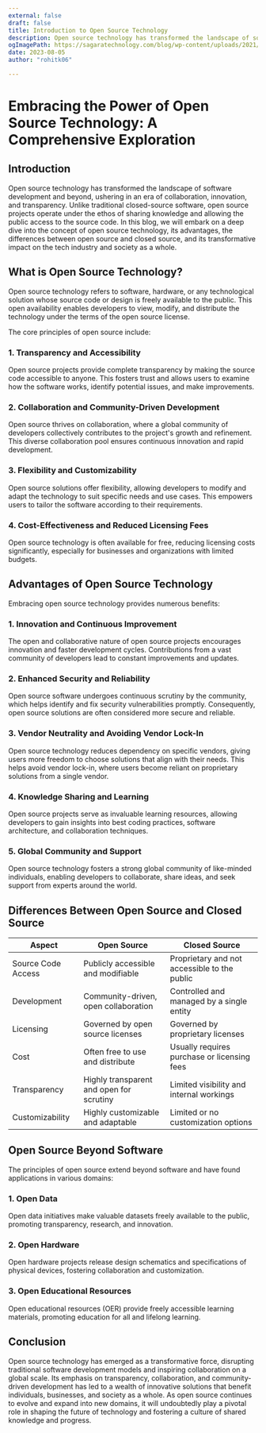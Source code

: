```yaml
---
external: false
draft: false
title: Introduction to Open Source Technology
description: Open source technology has transformed the landscape of software development and beyond, ushering in an era of collaboration, innovation, and transparency. Unlike traditional closed-source software, open source projects operate under the ethos of sharing knowledge and allowing the public access to the source code. In this blog, we will embark on a deep dive into the concept of open source technology, its advantages, the differences between open source and closed source, and its transformative impact on the tech industry and society as a whole.
ogImagePath: https://sagaratechnology.com/blog/wp-content/uploads/2021/11/open-source-software.png
date: 2023-08-05
author: "rohitk06"

---
```




# Embracing the Power of Open Source Technology: A Comprehensive Exploration


## Introduction

Open source technology has transformed the landscape of software development and beyond, ushering in an era of collaboration, innovation, and transparency. Unlike traditional closed-source software, open source projects operate under the ethos of sharing knowledge and allowing the public access to the source code. In this blog, we will embark on a deep dive into the concept of open source technology, its advantages, the differences between open source and closed source, and its transformative impact on the tech industry and society as a whole.

## What is Open Source Technology?

Open source technology refers to software, hardware, or any technological solution whose source code or design is freely available to the public. This open availability enables developers to view, modify, and distribute the technology under the terms of the open source license.

The core principles of open source include:

### 1. Transparency and Accessibility

Open source projects provide complete transparency by making the source code accessible to anyone. This fosters trust and allows users to examine how the software works, identify potential issues, and make improvements.

### 2. Collaboration and Community-Driven Development

Open source thrives on collaboration, where a global community of developers collectively contributes to the project's growth and refinement. This diverse collaboration pool ensures continuous innovation and rapid development.

### 3. Flexibility and Customizability

Open source solutions offer flexibility, allowing developers to modify and adapt the technology to suit specific needs and use cases. This empowers users to tailor the software according to their requirements.

### 4. Cost-Effectiveness and Reduced Licensing Fees

Open source technology is often available for free, reducing licensing costs significantly, especially for businesses and organizations with limited budgets.

## Advantages of Open Source Technology

Embracing open source technology provides numerous benefits:

### 1. Innovation and Continuous Improvement

The open and collaborative nature of open source projects encourages innovation and faster development cycles. Contributions from a vast community of developers lead to constant improvements and updates.

### 2. Enhanced Security and Reliability

Open source software undergoes continuous scrutiny by the community, which helps identify and fix security vulnerabilities promptly. Consequently, open source solutions are often considered more secure and reliable.

### 3. Vendor Neutrality and Avoiding Vendor Lock-In

Open source technology reduces dependency on specific vendors, giving users more freedom to choose solutions that align with their needs. This helps avoid vendor lock-in, where users become reliant on proprietary solutions from a single vendor.

### 4. Knowledge Sharing and Learning

Open source projects serve as invaluable learning resources, allowing developers to gain insights into best coding practices, software architecture, and collaboration techniques.

### 5. Global Community and Support

Open source technology fosters a strong global community of like-minded individuals, enabling developers to collaborate, share ideas, and seek support from experts around the world.

## Differences Between Open Source and Closed Source

| Aspect                | Open Source                                  | Closed Source                                |
|-----------------------|----------------------------------------------|----------------------------------------------|
| Source Code Access    | Publicly accessible and modifiable          | Proprietary and not accessible to the public|
| Development          | Community-driven, open collaboration        | Controlled and managed by a single entity   |
| Licensing             | Governed by open source licenses             | Governed by proprietary licenses            |
| Cost                  | Often free to use and distribute             | Usually requires purchase or licensing fees |
| Transparency          | Highly transparent and open for scrutiny    | Limited visibility and internal workings    |
| Customizability       | Highly customizable and adaptable           | Limited or no customization options         |

## Open Source Beyond Software

The principles of open source extend beyond software and have found applications in various domains:

### 1. Open Data

Open data initiatives make valuable datasets freely available to the public, promoting transparency, research, and innovation.

### 2. Open Hardware

Open hardware projects release design schematics and specifications of physical devices, fostering collaboration and customization.

### 3. Open Educational Resources

Open educational resources (OER) provide freely accessible learning materials, promoting education for all and lifelong learning.

## Conclusion

Open source technology has emerged as a transformative force, disrupting traditional software development models and inspiring collaboration on a global scale. Its emphasis on transparency, collaboration, and community-driven development has led to a wealth of innovative solutions that benefit individuals, businesses, and society as a whole. As open source continues to evolve and expand into new domains, it will undoubtedly play a pivotal role in shaping the future of technology and fostering a culture of shared knowledge and progress.

